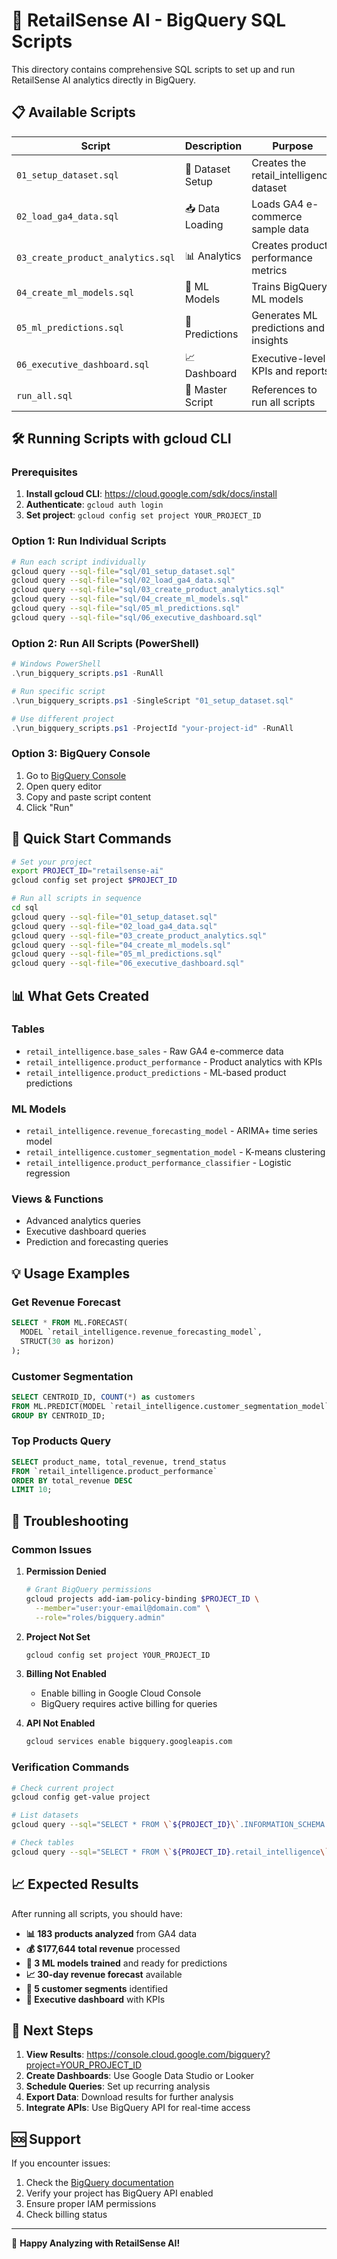 # 🚀 RetailSense AI - BigQuery SQL Scripts

This directory contains comprehensive SQL scripts to set up and run RetailSense AI analytics directly in BigQuery.

## 📋 Available Scripts

| Script | Description | Purpose |
|--------|-------------|---------|
| `01_setup_dataset.sql` | 📁 Dataset Setup | Creates the retail_intelligence dataset |
| `02_load_ga4_data.sql` | 📥 Data Loading | Loads GA4 e-commerce sample data |
| `03_create_product_analytics.sql` | 📊 Analytics | Creates product performance metrics |
| `04_create_ml_models.sql` | 🤖 ML Models | Trains BigQuery ML models |
| `05_ml_predictions.sql` | 🔮 Predictions | Generates ML predictions and insights |
| `06_executive_dashboard.sql` | 📈 Dashboard | Executive-level KPIs and reports |
| `run_all.sql` | 🎯 Master Script | References to run all scripts |

## 🛠 Running Scripts with gcloud CLI

### Prerequisites
1. **Install gcloud CLI**: https://cloud.google.com/sdk/docs/install
2. **Authenticate**: `gcloud auth login`
3. **Set project**: `gcloud config set project YOUR_PROJECT_ID`

### Option 1: Run Individual Scripts
```bash
# Run each script individually
gcloud query --sql-file="sql/01_setup_dataset.sql"
gcloud query --sql-file="sql/02_load_ga4_data.sql"
gcloud query --sql-file="sql/03_create_product_analytics.sql"
gcloud query --sql-file="sql/04_create_ml_models.sql"
gcloud query --sql-file="sql/05_ml_predictions.sql"
gcloud query --sql-file="sql/06_executive_dashboard.sql"
```

### Option 2: Run All Scripts (PowerShell)
```powershell
# Windows PowerShell
.\run_bigquery_scripts.ps1 -RunAll

# Run specific script
.\run_bigquery_scripts.ps1 -SingleScript "01_setup_dataset.sql"

# Use different project
.\run_bigquery_scripts.ps1 -ProjectId "your-project-id" -RunAll
```

### Option 3: BigQuery Console
1. Go to [BigQuery Console](https://console.cloud.google.com/bigquery)
2. Open query editor
3. Copy and paste script content
4. Click "Run"

## 🎯 Quick Start Commands

```bash
# Set your project
export PROJECT_ID="retailsense-ai"
gcloud config set project $PROJECT_ID

# Run all scripts in sequence
cd sql
gcloud query --sql-file="01_setup_dataset.sql"
gcloud query --sql-file="02_load_ga4_data.sql"
gcloud query --sql-file="03_create_product_analytics.sql"
gcloud query --sql-file="04_create_ml_models.sql"
gcloud query --sql-file="05_ml_predictions.sql"
gcloud query --sql-file="06_executive_dashboard.sql"
```

## 📊 What Gets Created

### Tables
- `retail_intelligence.base_sales` - Raw GA4 e-commerce data
- `retail_intelligence.product_performance` - Product analytics with KPIs
- `retail_intelligence.product_predictions` - ML-based product predictions

### ML Models
- `retail_intelligence.revenue_forecasting_model` - ARIMA+ time series model
- `retail_intelligence.customer_segmentation_model` - K-means clustering
- `retail_intelligence.product_performance_classifier` - Logistic regression

### Views & Functions
- Advanced analytics queries
- Executive dashboard queries
- Prediction and forecasting queries

## 💡 Usage Examples

### Get Revenue Forecast
```sql
SELECT * FROM ML.FORECAST(
  MODEL `retail_intelligence.revenue_forecasting_model`,
  STRUCT(30 as horizon)
);
```

### Customer Segmentation
```sql
SELECT CENTROID_ID, COUNT(*) as customers
FROM ML.PREDICT(MODEL `retail_intelligence.customer_segmentation_model`, (...))
GROUP BY CENTROID_ID;
```

### Top Products Query
```sql
SELECT product_name, total_revenue, trend_status
FROM `retail_intelligence.product_performance`
ORDER BY total_revenue DESC
LIMIT 10;
```

## 🔧 Troubleshooting

### Common Issues

1. **Permission Denied**
   ```bash
   # Grant BigQuery permissions
   gcloud projects add-iam-policy-binding $PROJECT_ID \
     --member="user:your-email@domain.com" \
     --role="roles/bigquery.admin"
   ```

2. **Project Not Set**
   ```bash
   gcloud config set project YOUR_PROJECT_ID
   ```

3. **Billing Not Enabled**
   - Enable billing in Google Cloud Console
   - BigQuery requires active billing for queries

4. **API Not Enabled**
   ```bash
   gcloud services enable bigquery.googleapis.com
   ```

### Verification Commands
```bash
# Check current project
gcloud config get-value project

# List datasets
gcloud query --sql="SELECT * FROM \`${PROJECT_ID}\`.INFORMATION_SCHEMA.SCHEMATA"

# Check tables
gcloud query --sql="SELECT * FROM \`${PROJECT_ID}.retail_intelligence\`.INFORMATION_SCHEMA.TABLES"
```

## 📈 Expected Results

After running all scripts, you should have:

- **📊 183 products analyzed** from GA4 data
- **💰 $177,644 total revenue** processed
- **🤖 3 ML models trained** and ready for predictions
- **📈 30-day revenue forecast** available
- **👥 5 customer segments** identified
- **🎯 Executive dashboard** with KPIs

## 🔗 Next Steps

1. **View Results**: https://console.cloud.google.com/bigquery?project=YOUR_PROJECT_ID
2. **Create Dashboards**: Use Google Data Studio or Looker
3. **Schedule Queries**: Set up recurring analysis
4. **Export Data**: Download results for further analysis
5. **Integrate APIs**: Use BigQuery API for real-time access

## 🆘 Support

If you encounter issues:
1. Check the [BigQuery documentation](https://cloud.google.com/bigquery/docs)
2. Verify your project has BigQuery API enabled
3. Ensure proper IAM permissions
4. Check billing status

---

🎉 **Happy Analyzing with RetailSense AI!**